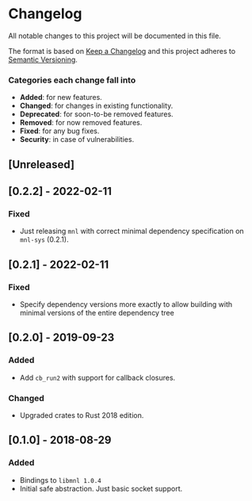 # Changelog
All notable changes to this project will be documented in this file.

The format is based on [Keep a Changelog](http://keepachangelog.com/en/1.0.0/)
and this project adheres to [Semantic Versioning](http://semver.org/spec/v2.0.0.html).

### Categories each change fall into

* **Added**: for new features.
* **Changed**: for changes in existing functionality.
* **Deprecated**: for soon-to-be removed features.
* **Removed**: for now removed features.
* **Fixed**: for any bug fixes.
* **Security**: in case of vulnerabilities.


## [Unreleased]

## [0.2.2] - 2022-02-11
### Fixed
- Just releasing `mnl` with correct minimal dependency specification
  on `mnl-sys` (0.2.1).


## [0.2.1] - 2022-02-11
### Fixed
- Specify dependency versions more exactly to allow building with minimal versions
  of the entire dependency tree


## [0.2.0] - 2019-09-23
### Added
- Add `cb_run2` with support for callback closures.

### Changed
- Upgraded crates to Rust 2018 edition.


## [0.1.0] - 2018-08-29
### Added
- Bindings to `libmnl 1.0.4`
- Initial safe abstraction. Just basic socket support.
